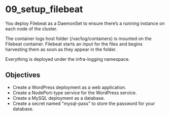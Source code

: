 # 09_setup_filebeat
You deploy Filebeat as a DaemonSet to ensure there’s a running instance on each node of the cluster.

The container logs host folder (/var/log/containers) is mounted on the Filebeat container. Filebeat starts an input for the files and begins harvesting them as soon as they appear in the folder.

Everything is deployed under the infra-logging namespace.
<!-- -- -- -- -- -- -- -- -- -- -- -- -- -- -- -- -- -- -- -- -- -- -- -->

## Objectives
- Create a WordPress deployment as a web application.
- Create a NodePort-type service for the WordPress service.
- Create a MySQL deployment as a database.
- Create a secret named "mysql-pass" to store the password for your database.